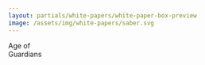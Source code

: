 ```yaml
---
layout: partials/white-papers/white-paper-box-preview
image: /assets/img/white-papers/saber.svg
---
```


Age of \
 Guardians
